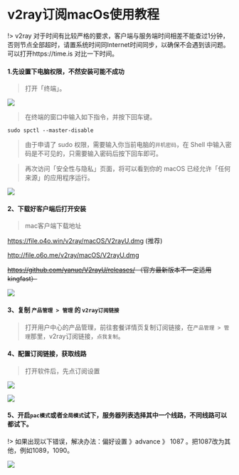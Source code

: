 # v2ray订阅macOs使用教程

!> v2ray 对于时间有比较严格的要求，客户端与服务端时间相差不能查过1分钟，否则节点全部超时，请置系统时间同Internet时间同步，以确保不会遇到该问题。可以打开https://time.is 对比一下时间。

#### 1.先设置下电脑权限，不然安装可能不成功

> 打开「终端」。

![](/img/mac1.png)

> 在终端的窗口中输入如下指令，并按下回车键。

```
sudo spctl --master-disable
```

> 由于申请了 sudo 权限，需要输入你当前电脑的`开机密码`，在 Shell 中输入密码是不可见的，只需要输入密码后按下回车即可。

> 再次访问「安全性与隐私」页面，将可以看到你的 macOS 已经允许「任何来源」的应用程序运行。

![](/img/mac2.png)

#### 2、下载好客户端后打开安装

> mac客户端下载地址

https://file.o4o.win/v2ray/macOS/V2rayU.dmg (推荐)

http://file.o6o.me/v2ray/macOS/V2rayU.dmg

~~https://github.com/yanue/V2rayU/releases/ （官方最新版本不一定适用kingfast）~~

![](/img/v2rayU.png)

#### 3、复制 `产品管理 > 管理`  的 `v2ray订阅链接`

> 打开用户中心的产品管理，前往套餐详情页复制订阅链接，在`产品管理 > 管理`那里，v2ray订阅链接，`点我复制`。

#### 4、配置订阅链接，获取线路

> 打开软件后，先点订阅设置

![](/img/mac3.png)

![](/img/mac4.png)

#### 5、开启`pac模式`或者`全局模式`试下，服务器列表选择其中一个线路，不同线路可以都试下。

!> 如果出现以下错误，解决办法：偏好设置 》advance 》 1087 。把1087改为其他，例如1089，1090。

![](/img/1087error.png)